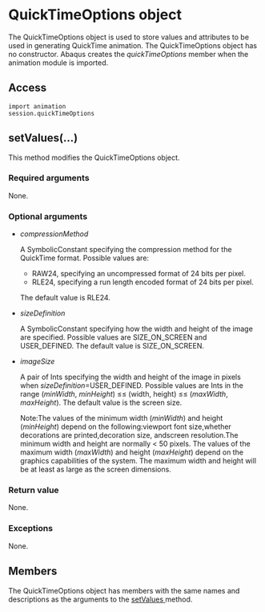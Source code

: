 # QuickTimeOptions object

The QuickTimeOptions object is used to store values and attributes to be used in generating QuickTime animation. The QuickTimeOptions object has no constructor. Abaqus creates the *quickTimeOptions* member when the animation module is imported.

## Access

```
import animation
session.quickTimeOptions
```

## setValues(...)



This method modifies the QuickTimeOptions object.



### Required arguments

None.

### Optional arguments

- *compressionMethod*

  A SymbolicConstant specifying the compression method for the QuickTime format. Possible values are:

  - RAW24, specifying an uncompressed format of 24 bits per pixel.
  - RLE24, specifying a run length encoded format of 24 bits per pixel.

  The default value is RLE24.

- *sizeDefinition*

  A SymbolicConstant specifying how the width and height of the image are specified. Possible values are SIZE_ON_SCREEN and USER_DEFINED. The default value is SIZE_ON_SCREEN.

- *imageSize*

  A pair of Ints specifying the width and height of the image in pixels when *sizeDefinition*=USER_DEFINED. Possible values are Ints in the range (*minWidth*, *minHeight*) ≤≤ (width, height) ≤≤ (*maxWidth*, *maxHeight*). The default value is the screen size.

  Note:The values of the minimum width (*minWidth*) and height (*minHeight*) depend on the following:viewport font size,whether decorations are printed,decoration size, andscreen resolution.The minimum width and height are normally < 50 pixels. The values of the maximum width (*maxWidth*) and height (*maxHeight*) depend on the graphics capabilities of the system. The maximum width and height will be at least as large as the screen dimensions.

### Return value

None.

### Exceptions

None.



## Members

The QuickTimeOptions object has members with the same names and descriptions as the arguments to the [setValues ](https://help.3ds.com/2022/english/DSSIMULIA_Established/SIMACAEKERRefMap/simaker-c-quicktimeoptionspyc.htm?ContextScope=all#simaker-quicktimeoptionssetvaluespyc)method.